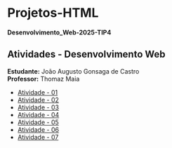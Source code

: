 # Projetos-HTML
**Desenvolvimento_Web-2025-TIP4**

## Atividades - Desenvolvimento Web

**Estudante:** João Augusto Gonsaga de Castro  
**Professor:** Thomaz Maia  

- [Atividade - 01](https://augusto1804.github.io/Atividade-01/)  
- [Atividade - 02](https://augusto1804.github.io/Atividade-02/)  
- [Atividade - 03](https://augusto1804.github.io/Atividade-03/)  
- [Atividade - 04](https://augusto1804.github.io/Atividade-04/)  
- [Atividade - 05](https://augusto1804.github.io/Atividade-05/)  
- [Atividade - 06](https://augusto1804.github.io/Atividade-06/)  
- [Atividade - 07](https://augusto1804.github.io/Atividade-07/)  
